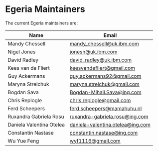 <!-- SPDX-License-Identifier: Apache-2.0 -->
<!-- Copyright Contributors to the Egeria project. -->

# Egeria Maintainers

The current Egeria maintainers are:


| Name           | Email |
| -------------- | -----------------
| Mandy Chessell | mandy_chessell@uk.ibm.com |
| Nigel Jones    | jonesn@uk.ibm.com         |
| David Radley   | david_radley@uk.ibm.com   |
| Kees van de Fliert | keesvandefliert@gmail.com |
| Guy Ackermans | guy.ackermans92@gmail.com |
| Maryna Strelchuk | maryna.strelchuk@gmail.com |
| Bogdan Sava | Bogdan-Mihail.Sava@ing.com |
| Chris Replogle | chris.replogle@gmail.com | 
| Ferd Scheepers | ferd.scheepers@mamahuhu.nl |
| Ruxandra Gabriela Rosu | ruxandra-gabriela.rosu@ing.com |
| Daniela Valentina Otelea | daniela-valentina.otelea@ing.com |
| Constantin Nastase | constantin.nastase@ing.com |
| Wu Yue Feng | wyf1116@gmail.com |

